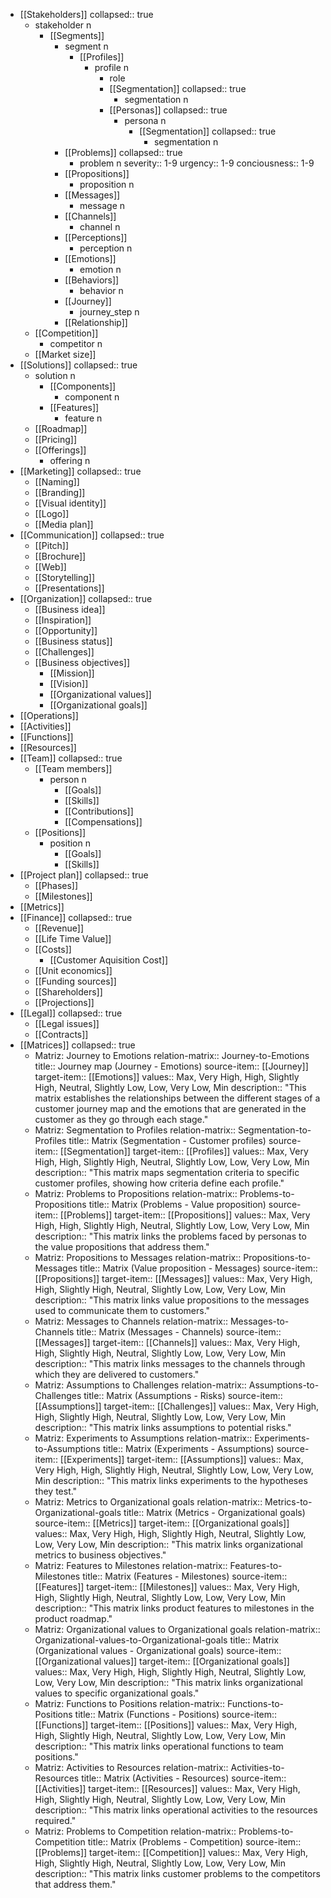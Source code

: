 - [[Stakeholders]]
  collapsed:: true
	- stakeholder n
		- [[Segments]]
			- segment n
				- [[Profiles]]
					- profile n
						- role
						- [[Segmentation]]
						  collapsed:: true
							- segmentation n
						- [[Personas]]
						  collapsed:: true
							- persona n
								- [[Segmentation]]
								  collapsed:: true
									- segmentation n
			- [[Problems]]
			  collapsed:: true
				- problem n
				  severity:: 1-9
				  urgency:: 1-9
				  conciousness:: 1-9
			- [[Propositions]]
				- proposition n
			- [[Messages]]
				- message n
			- [[Channels]]
				- channel n
			- [[Perceptions]]
				- perception n
			- [[Emotions]]
				- emotion n
			- [[Behaviors]]
				- behavior n
			- [[Journey]]
				- journey_step n
			- [[Relationship]]
	- [[Competition]]
		- competitor n
	- [[Market size]]
- [[Solutions]]
  collapsed:: true
	- solution n
		- [[Components]]
			- component n
		- [[Features]]
			- feature n
	- [[Roadmap]]
	- [[Pricing]]
	- [[Offerings]]
		- offering n
- [[Marketing]]
  collapsed:: true
	- [[Naming]]
	- [[Branding]]
	- [[Visual identity]]
	- [[Logo]]
	- [[Media plan]]
- [[Communication]]
  collapsed:: true
	- [[Pitch]]
	- [[Brochure]]
	- [[Web]]
	- [[Storytelling]]
	- [[Presentations]]
- [[Organization]]
  collapsed:: true
	- [[Business idea]]
	- [[Inspiration]]
	- [[Opportunity]]
	- [[Business status]]
	- [[Challenges]]
	- [[Business objectives]]
		- [[Mission]]
		- [[Vision]]
		- [[Organizational values]]
		- [[Organizational goals]]
- [[Operations]]
- [[Activities]]
- [[Functions]]
- [[Resources]]
- [[Team]]
  collapsed:: true
	- [[Team members]]
		- person n
			- [[Goals]]
			- [[Skills]]
			- [[Contributions]]
			- [[Compensations]]
	- [[Positions]]
		- position n
			- [[Goals]]
			- [[Skills]]
- [[Project plan]]
  collapsed:: true
	- [[Phases]]
	- [[Milestones]]
- [[Metrics]]
- [[Finance]]
  collapsed:: true
	- [[Revenue]]
	- [[Life Time Value]]
	- [[Costs]]
		- [[Customer Aquisition Cost]]
	- [[Unit economics]]
	- [[Funding sources]]
	- [[Shareholders]]
	- [[Projections]]
- [[Legal]]
  collapsed:: true
	- [[Legal issues]]
	- [[Contracts]]
- [[Matrices]]
  collapsed:: true
	- Matriz: Journey to Emotions
	  relation-matrix:: Journey-to-Emotions
	  title:: Journey map (Journey - Emotions)
	  source-item:: [[Journey]]
	  target-item:: [[Emotions]]
	  values:: Max, Very High, High, Slightly High, Neutral, Slightly Low, Low, Very Low, Min
	  description:: "This matrix establishes the relationships between the different stages of a customer journey map and the emotions that are generated in the customer as they go through each stage."
	- Matriz: Segmentation to Profiles
	  relation-matrix:: Segmentation-to-Profiles
	  title:: Matrix (Segmentation - Customer profiles)
	  source-item:: [[Segmentation]]
	  target-item:: [[Profiles]]
	  values:: Max, Very High, High, Slightly High, Neutral, Slightly Low, Low, Very Low, Min
	  description:: "This matrix maps segmentation criteria to specific customer profiles, showing how criteria define each profile."
	- Matriz: Problems to Propositions
	  relation-matrix:: Problems-to-Propositions
	  title:: Matrix (Problems - Value proposition)
	  source-item:: [[Problems]]
	  target-item:: [[Propositions]]
	  values:: Max, Very High, High, Slightly High, Neutral, Slightly Low, Low, Very Low, Min
	  description:: "This matrix links the problems faced by personas to the value propositions that address them."
	- Matriz: Propositions to Messages
	  relation-matrix:: Propositions-to-Messages
	  title:: Matrix (Value proposition - Messages)
	  source-item:: [[Propositions]]
	  target-item:: [[Messages]]
	  values:: Max, Very High, High, Slightly High, Neutral, Slightly Low, Low, Very Low, Min
	  description:: "This matrix links value propositions to the messages used to communicate them to customers."
	- Matriz: Messages to Channels
	  relation-matrix:: Messages-to-Channels
	  title:: Matrix (Messages - Channels)
	  source-item:: [[Messages]]
	  target-item:: [[Channels]]
	  values:: Max, Very High, High, Slightly High, Neutral, Slightly Low, Low, Very Low, Min
	  description:: "This matrix links messages to the channels through which they are delivered to customers."
	- Matriz: Assumptions to Challenges
	  relation-matrix:: Assumptions-to-Challenges
	  title:: Matrix (Assumptions - Risks)
	  source-item:: [[Assumptions]]
	  target-item:: [[Challenges]]
	  values:: Max, Very High, High, Slightly High, Neutral, Slightly Low, Low, Very Low, Min
	  description:: "This matrix links assumptions to potential risks."
	- Matriz: Experiments to Assumptions
	  relation-matrix:: Experiments-to-Assumptions
	  title:: Matrix (Experiments - Assumptions)
	  source-item:: [[Experiments]]
	  target-item:: [[Assumptions]]
	  values:: Max, Very High, High, Slightly High, Neutral, Slightly Low, Low, Very Low, Min
	  description:: "This matrix links experiments to the hypotheses they test."
	- Matriz: Metrics to Organizational goals
	  relation-matrix:: Metrics-to-Organizational-goals
	  title:: Matrix (Metrics - Organizational goals)
	  source-item:: [[Metrics]]
	  target-item:: [[Organizational goals]]
	  values:: Max, Very High, High, Slightly High, Neutral, Slightly Low, Low, Very Low, Min
	  description:: "This matrix links organizational metrics to business objectives."
	- Matriz: Features to Milestones
	  relation-matrix:: Features-to-Milestones
	  title:: Matrix (Features - Milestones)
	  source-item:: [[Features]]
	  target-item:: [[Milestones]]
	  values:: Max, Very High, High, Slightly High, Neutral, Slightly Low, Low, Very Low, Min
	  description:: "This matrix links product features to milestones in the product roadmap."
	- Matriz: Organizational values to Organizational goals
	  relation-matrix:: Organizational-values-to-Organizational-goals
	  title:: Matrix (Organizational values - Organizational goals)
	  source-item:: [[Organizational values]]
	  target-item:: [[Organizational goals]]
	  values:: Max, Very High, High, Slightly High, Neutral, Slightly Low, Low, Very Low, Min
	  description:: "This matrix links organizational values to specific organizational goals."
	- Matriz: Functions to Positions
	  relation-matrix:: Functions-to-Positions
	  title:: Matrix (Functions - Positions)
	  source-item:: [[Functions]]
	  target-item:: [[Positions]]
	  values:: Max, Very High, High, Slightly High, Neutral, Slightly Low, Low, Very Low, Min
	  description:: "This matrix links operational functions to team positions."
	- Matriz: Activities to Resources
	  relation-matrix:: Activities-to-Resources
	  title:: Matrix (Activities - Resources)
	  source-item:: [[Activities]]
	  target-item:: [[Resources]]
	  values:: Max, Very High, High, Slightly High, Neutral, Slightly Low, Low, Very Low, Min
	  description:: "This matrix links operational activities to the resources required."
	- Matriz: Problems to Competition
	  relation-matrix:: Problems-to-Competition
	  title:: Matrix (Problems - Competition)
	  source-item:: [[Problems]]
	  target-item:: [[Competition]]
	  values:: Max, Very High, High, Slightly High, Neutral, Slightly Low, Low, Very Low, Min
	  description:: "This matrix links customer problems to the competitors that address them."